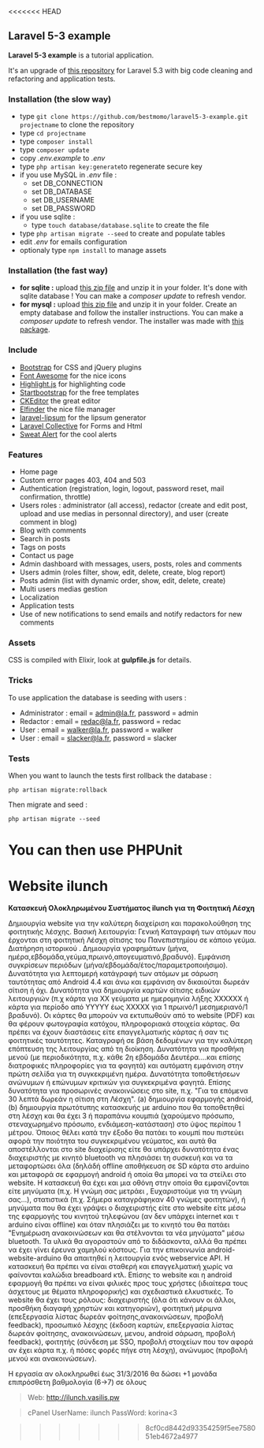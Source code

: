 <<<<<<< HEAD
## Laravel 5-3 example ##

**Laravel 5-3 example** is a tutorial application.

It's an upgrade of [this repository](https://github.com/bestmomo/laravel5-example) for Laravel 5.3 with big code cleaning and refactoring and application tests.

### Installation (the slow way) ###

* type `git clone https://github.com/bestmomo/laravel5-3-example.git projectname` to clone the repository 
* type `cd projectname`
* type `composer install`
* type `composer update`
* copy *.env.example* to *.env*
* type `php artisan key:generate`to regenerate secure key
* if you use MySQL in *.env* file :
   * set DB_CONNECTION
   * set DB_DATABASE
   * set DB_USERNAME
   * set DB_PASSWORD
* if you use sqlite :
   * type `touch database/database.sqlite` to create the file
* type `php artisan migrate --seed` to create and populate tables
* edit *.env* for emails configuration
* optionaly type `npm install` to manage assets

### Installation (the fast way) ###

* **for sqlite :** upload [this zip file](http://laravel.sillo.org/tuto/laravel5-3-example.zip) and unzip it in your folder. It's done with sqlite database ! You can make a *composer update* to refresh vendor.
* **for mysql :** upload [this zip file](http://laravel.sillo.org/tuto/laravel5-3-example-mysql.zip) and unzip it in your folder. Create an empty database and follow the installer instructions. You can make a *composer update* to refresh vendor. The installer was made with [this package](https://github.com/bestmomo/laravel5-3-installer).

### Include ###

* [Bootstrap](http://getbootstrap.com) for CSS and jQuery plugins
* [Font Awesome](http://fortawesome.github.io/Font-Awesome) for the nice icons
* [Highlight.js](https://highlightjs.org) for highlighting code
* [Startbootstrap](http://startbootstrap.com) for the free templates
* [CKEditor](http://ckeditor.com) the great editor
* [Elfinder](https://github.com/Studio-42/elFinder) the nice file manager
* [laravel-lipsum](https://github.com/magyarjeti/laravel-lipsum) for the lipsum generator
* [Laravel Collective](https://laravelcollective.com/) for Forms and Html 
* [Sweat Alert](http://t4t5.github.io/sweetalert/) for the cool alerts

### Features ###

* Home page
* Custom error pages 403, 404 and 503
* Authentication (registration, login, logout, password reset, mail confirmation, throttle)
* Users roles : administrator (all access), redactor (create and edit post, upload and use medias in personnal directory), and user (create comment in blog)
* Blog with comments
* Search in posts
* Tags on posts
* Contact us page
* Admin dashboard with messages, users, posts, roles and comments
* Users admin (roles filter, show, edit, delete, create, blog report)
* Posts admin (list with dynamic order, show, edit, delete, create)
* Multi users medias gestion
* Localization
* Application tests
* Use of new notifications to send emails and notify redactors for new comments

### Assets ###

CSS is compiled with Elixir, look at **gulpfile.js** for details.

### Tricks ###

To use application the database is seeding with users :

* Administrator : email = admin@la.fr, password = admin
* Redactor : email = redac@la.fr, password = redac
* User : email = walker@la.fr, password = walker
* User : email = slacker@la.fr, password = slacker

### Tests ###

When you want to launch the tests first rollback the database :

`php artisan migrate:rollback`

Then migrate and seed :

`php artisan migrate --seed`

You can then use PHPUnit
=======
Website ilunch
=======

**Κατασκευή Ολοκληρωμένου Συστήματος ilunch για τη Φοιτητική Λέσχη**

Δημιουργία website για την καλύτερη διαχείριση και παρακολούθηση της φοιτητικής λέσχης. Βασική λειτουργία: Γενική Καταγραφή των ατόμων που έρχονται στη φοιτητική Λέσχη σίτισης του Πανεπιστημίου σε κάποιο γεύμα. Διατήρηση ιστορικού . Δημιουργία γραφημάτων (μήνα, ημέρα,εβδομάδα,γεύμα,πρωινό,απογευματινό,βραδυνό). Εμφάνιση συγκρίσεων περιόδων (μήνα/εβδομάδα/έτος/παραμετροποιήσιμο). Δυνατότητα για λεπτομερή κατάγραφή των ατόμων με σάρωση ταυτότητας από Android 4.4 και άνω και εμφάνιση αν δικαιούται δωρεάν σίτιση ή όχι. Δυνατότητα για δημιουργία καρτών σίτισης ειδικών λειτουργιών (π.χ κάρτα για ΧΧ γεύματα με ημερομηνία λήξης ΧΧΧΧΧΧ ή κάρτα για περίοδο από ΥΥΥΥΥ έως ΧΧΧΧΧ για 1 πρωινό/1 μεσημεριανό/1 βραδυνό). Οι κάρτες θα μπορούν να εκτυπωθούν από το website (PDF) και θα φέρουν φωτογραφία κατόχου, πληροφοριακά στοιχεία κάρτας. Θα πρέπει να έχουν διαστάσεις είτε επαγγελματικής κάρτας ή σαν τις φοιτητικές ταυτότητες. Καταγραφή σε βάση δεδομένων για την καλύτερη επόπτευση της λειτουργίας από τη διοίκηση. Δυνατότητα για προσθήκη μενού (με περιοδικότητα, π.χ. κάθε 2η εβδομάδα Δευτέρα....και επίσης διατροφικές πληροφορίες για τα φαγητά) και αυτόματη εμφάνιση στην πρώτη σελίδα για τη συγκεκριμένη ημέρα. Δυνατότητα τοποθετήσεων ανώνυμων ή επώνυμων κριτικών για συγκεκριμένα φαγητά. Επίσης δυνατότητα για προσωρινές ανακοινώσεις στο site, π.χ. "Για τα επόμενα 30 λεπτά δωρεάν η σίτιση στη Λέσχη". (a) δημιουργία εφαρμογής android, (b) δημιουργία πρωτότυπης κατασκευής με arduino που θα τοποθετηθεί στη λέσχη και θα έχει 3 ή παραπάνω κουμπιά (χαρούμενο πρόσωπο, στεναχωρημένο πρόσωπο, ενδιάμεση-κατάσταση) στο ύψος περίπου 1 μέτρου. Όποιος θέλει κατά την έξοδο θα πατάει το κουμπί που πιστεύει αφορά την ποιότητα του συγκεκριμένου γεύματος, και αυτά θα αποστέλλονται στο site διαχείρισης είτε θα υπάρχει δυνατότητα ένας διαχειριστής με κινητό bluetooth να πλησιάσει τη συσκευή και να τα μεταφορτώσει όλα (δηλάδή offline αποθήκευση σε SD κάρτα στο arduino και μεταφορά σε εφαρμογή android ή οποία θα μπορεί να τα στείλει στο website. Η κατασκευή θα έχει και μια οθόνη στην οποία θα εμφανίζονται είτε μηνύματα (π.χ. Η γνώμη σας μετράει , Ευχαριστούμε για τη γνώμη σας...), στατιστικά (π.χ. Σήμερα καταγράφηκαν 40 γνώμες φοιτητών), ή μηνύματα που θα έχει γράψει ο διαχειριστής είτε στο website είτε μέσω της εφαρμογής του κινητού τηλεφώνου (αν δεν υπάρχει internet και τ arduino είναι offline) και όταν πλησιάζει με το κινητό του θα πατάει "Ενημέρωση ανακοινώσεων και θα στέλνονται τα νέα μηνύματα" μέσω bluetooth. Τα υλικά θα αγοραστούν από το διδάσκοντα, αλλά θα πρέπει να έχει γίνει έρευνα χαμηλού κόστους. Για την επικοινωνία android-website-arduino θα απαιτηθεί η λειτουργία ενός webservice API. H κατασκευή θα πρέπει να είναι σταθερή και επαγγελματική χωρίς να φαίνονται καλώδια breadboard κτλ. Επίσης το website και η android εφαρμογή θα πρέπει να είναι φιλικές προς τους χρήστες (ιδιαίτερα τους άσχετους με θέματα πληροφορικής) και σχεδιαστικά ελκυστικές. Το website θα έχει τους ρόλους: διαχειριστής (όλα ότι κάνουν οι άλλοι, προσθήκη διαγαφή χρηστών και κατηγοριών), φοιτητική μέριμνα (επεξεργασία λίστας δωρεάν φοίτησης,ανακοινώσεων, προβολή feedback), προσωπικό λέσχης (έκδοση καρτών, επεξεργασία λίστας δωρεάν φοίτησης, ανακοινώσεων, μενου, android σάρωση, προβολή feedback), φοιτητής (σύνδεση με SSO, προβολή στοιχείων που τον αφορά αν έχει κάρτα π.χ. ή πόσες φορές πήγε στη λέσχη), ανώνυμος (προβολή μενού και ανακοινώσεων).

Η εργασία αν ολοκληρωθεί έως 31/3/2016 θα δώσει +1 μονάδα επιπρόσθετη βαθμολογία (6->7) σε όλους

> Web:        http://ilunch.vasilis.pw          

>cPanel
>UserName: ilunch
>PassWord: korina<3



                                                 
>>>>>>> 8cf0cd8442d93354259f5ee758051eb4672a4977
